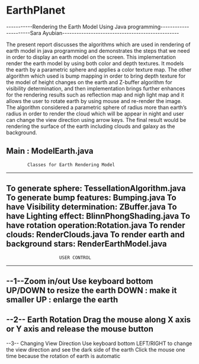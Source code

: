 # EarthPlanet

-----------Rendering the Earth Model Using Java programming------------
----------Sara Ayubian-------------------------------------------------
                                                                                    
The present report discusses the algorithms which are used in rendering of earth model in java programming and demonstrates the steps that we need in order to display an earth model on the screen. This implementation render the earth model by using both color and depth textures. It models the earth by a parametric sphere and applies a color texture map. The other algorithm which used is bump mapping in order to bring depth texture for the model of height changes on the earth and Z-buffer algorithm for visibility determination, and then implementation brings further enhances for the rendering results such as reflection map and nigh light map and it allows the user to rotate earth by using mouse and re-render the image. The algorithm considered a parametric sphere of radius more than earth’s radius in order to render the cloud which will be appear in night and user can change the view direction using arrow keys. The final result would be rendering the surface of the earth including clouds and galaxy as the background.

Main : ModelEarth.java
-------------------------------------------------------------
            Classes for Earth Rendering Model
-------------------------------------------------------------
To generate sphere: TessellationAlgorithm.java 
To generate bump features: Bumping.java 
To have Visibility determination: ZBuffer.java
To have Lighting effect: BlinnPhongShading.java
To have rotation operation:Rotation.java 
To render clouds: RenderClouds.java
To render earth and background stars: RenderEarthModel.java
----------------------------------------------
                        USER CONTROL
----------------------------------------------
--1--Zoom in/out
Use  keyboard bottom UP/DOWN to resize the earth
DOWN : make it smaller
UP : enlarge the earth 
-----------------------------------------------------
--2-- Earth Rotation
Drag the mouse along X axis or Y axis and release the mouse button
------------------------------------------------------
--3-- Changing View Direction
Use  keyboard bottom  LEFT/RIGHT to change the view direction and see the dark side of the earth
 Click the mouse one time because the rotation of earth is automatic
